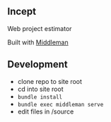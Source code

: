 ## Incept
Web project estimator

Built with [Middleman](https://middlemanapp.com/)

## Development
* clone repo to site root
* cd into site root
* `bundle install`
* `bundle exec middleman serve`
* edit files in <site root>/source

